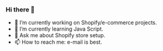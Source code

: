 ### Hi there 👋



- 🔭 I’m currently working on Shopify/e-commerce projects.
- 🌱 I’m currently learning Java Script.
- 💬 Ask me about Shopify store setup.
- 📫 How to reach me: e-mail is best.

